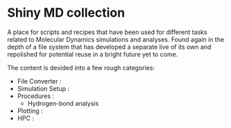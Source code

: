 # Shiny MD collection

A place for scripts and recipes that have been used for different tasks related to Molecular Dynamics simulations and analyses. Found again in the depth of a
file system that has developed a separate live of its own and repolished for potential reuse in a bright future yet to come.

The content is devided into a few rough categories:

  - File Converter :
  - Simulation Setup :
  - Procedures :
    - Hydrogen-bond analysis
  - Plotting :
  - HPC :

